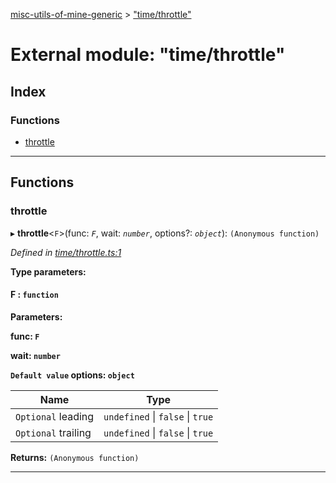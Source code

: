 [misc-utils-of-mine-generic](../README.md) > ["time/throttle"](../modules/_time_throttle_.md)

# External module: "time/throttle"

## Index

### Functions

* [throttle](_time_throttle_.md#throttle)

---

## Functions

<a id="throttle"></a>

###  throttle

▸ **throttle**<`F`>(func: *`F`*, wait: *`number`*, options?: *`object`*): `(Anonymous function)`

*Defined in [time/throttle.ts:1](https://github.com/cancerberoSgx/misc-utils-of-mine/blob/06942b5/misc-utils-of-mine-generic/src/time/throttle.ts#L1)*

**Type parameters:**

#### F :  `function`
**Parameters:**

**func: `F`**

**wait: `number`**

**`Default value` options: `object`**

| Name | Type |
| ------ | ------ |
| `Optional` leading | `undefined` \| `false` \| `true` |
| `Optional` trailing | `undefined` \| `false` \| `true` |

**Returns:** `(Anonymous function)`

___


